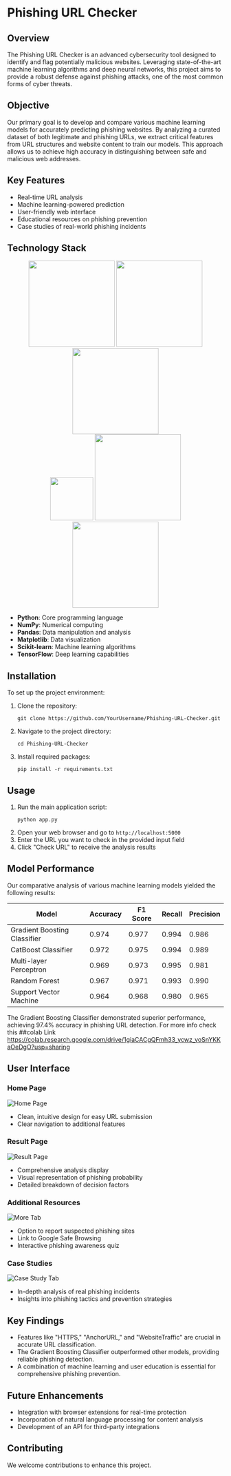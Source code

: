 # Phishing URL Checker

## Overview

The Phishing URL Checker is an advanced cybersecurity tool designed to identify and flag potentially malicious websites. Leveraging state-of-the-art machine learning algorithms and deep neural networks, this project aims to provide a robust defense against phishing attacks, one of the most common forms of cyber threats.

## Objective

Our primary goal is to develop and compare various machine learning models for accurately predicting phishing websites. By analyzing a curated dataset of both legitimate and phishing URLs, we extract critical features from URL structures and website content to train our models. This approach allows us to achieve high accuracy in distinguishing between safe and malicious web addresses.

## Key Features

- Real-time URL analysis
- Machine learning-powered prediction
- User-friendly web interface
- Educational resources on phishing prevention
- Case studies of real-world phishing incidents

## Technology Stack

<div align="center">
  <img src="https://www.python.org/static/community_logos/python-logo-generic.svg" width="200">
  <img src="https://upload.wikimedia.org/wikipedia/commons/3/31/NumPy_logo_2020.svg" width="200">
  <img src="https://upload.wikimedia.org/wikipedia/commons/e/ed/Pandas_logo.svg" width="200">
</div>
<div align="center">
  <img src="https://upload.wikimedia.org/wikipedia/commons/8/84/Matplotlib_icon.svg" width="100">
  <img src="https://scikit-learn.org/stable/_static/scikit-learn-logo-small.png" width="200">
  <img src="https://encrypted-tbn0.gstatic.com/images?q=tbn:ANd9GcScq-xocLctL07Jy0tpR_p9w0Q42_rK1aAkNfW6sm3ucjFKWML39aaJPgdhadyCnEiK7vw&usqp=CAU" width="200">
</div>

- **Python**: Core programming language
- **NumPy**: Numerical computing
- **Pandas**: Data manipulation and analysis
- **Matplotlib**: Data visualization
- **Scikit-learn**: Machine learning algorithms
- **TensorFlow**: Deep learning capabilities

## Installation

To set up the project environment:

1. Clone the repository:
   ```
   git clone https://github.com/YourUsername/Phishing-URL-Checker.git
   ```
2. Navigate to the project directory:
   ```
   cd Phishing-URL-Checker
   ```
3. Install required packages:
   ```
   pip install -r requirements.txt
   ```

## Usage

1. Run the main application script:
   ```
   python app.py
   ```
2. Open your web browser and go to `http://localhost:5000`
3. Enter the URL you want to check in the provided input field
4. Click "Check URL" to receive the analysis results

## Model Performance

Our comparative analysis of various machine learning models yielded the following results:

| Model                        | Accuracy | F1 Score | Recall | Precision |
|------------------------------|----------|----------|--------|-----------|
| Gradient Boosting Classifier | 0.974    | 0.977    | 0.994  | 0.986     |
| CatBoost Classifier          | 0.972    | 0.975    | 0.994  | 0.989     |
| Multi-layer Perceptron       | 0.969    | 0.973    | 0.995  | 0.981     |
| Random Forest                | 0.967    | 0.971    | 0.993  | 0.990     |
| Support Vector Machine       | 0.964    | 0.968    | 0.980  | 0.965     |

The Gradient Boosting Classifier demonstrated superior performance, achieving 97.4% accuracy in phishing URL detection.
For more info check this ##colab Link
https://colab.research.google.com/drive/1giaCACgQFmh33_ycwz_voSnYKKaOeDgO?usp=sharing
## User Interface

### Home Page
![Home Page](https://github.com/Mugeshcybersecurity/Phishing-Url-Checker/blob/main/Output-samples/URL.png)

- Clean, intuitive design for easy URL submission
- Clear navigation to additional features

### Result Page
![Result Page](https://github.com/Mugeshcybersecurity/Phishing-Url-Checker/blob/main/Output-samples/result.png)

- Comprehensive analysis display
- Visual representation of phishing probability
- Detailed breakdown of decision factors

### Additional Resources
![More Tab](https://github.com/Mugeshcybersecurity/Phishing-Url-Checker/blob/main/Output-samples/mOREpng.png)

- Option to report suspected phishing sites
- Link to Google Safe Browsing
- Interactive phishing awareness quiz

### Case Studies
![Case Study Tab](https://github.com/Mugeshcybersecurity/Phishing-Url-Checker/blob/main/Output-samples/CASE%20STUDY.png)

- In-depth analysis of real phishing incidents
- Insights into phishing tactics and prevention strategies

## Key Findings

- Features like "HTTPS," "AnchorURL," and "WebsiteTraffic" are crucial in accurate URL classification.
- The Gradient Boosting Classifier outperformed other models, providing reliable phishing detection.
- A combination of machine learning and user education is essential for comprehensive phishing prevention.

## Future Enhancements

- Integration with browser extensions for real-time protection
- Incorporation of natural language processing for content analysis
- Development of an API for third-party integrations

## Contributing

We welcome contributions to enhance this project.
